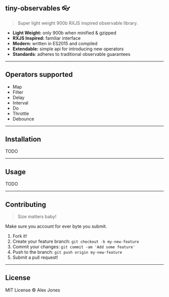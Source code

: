 ## tiny-observables 👓
> Super light weight 900b RXJS inspired observable library.

- **Light Weight:** only 900b when minified & gzipped
- **RXJS Inspired:** familiar interface
- **Modern:** written in ES2015 and compiled
- **Extendable:** simple api for introducing new operators
- **Standards**: adheres to traditional observable guarantees

---------------------------------------

## Operators supported

- Map
- Filter
- Delay
- Interval
- Do
- Throttle
- Debounce

---------------------------------------

## Installation

TODO

---------------------------------------

## Usage

TODO

---------------------------------------

## Contributing
> Size matters baby!

Make sure you account for ever byte you submit.

1. Fork it!
2. Create your feature branch: `git checkout -b my-new-feature`
3. Commit your changes: `git commit -am 'Add some feature'`
4. Push to the branch: `git push origin my-new-feature`
5. Submit a pull request!

---------------------------------------

## License

MIT License © Alex Jones

